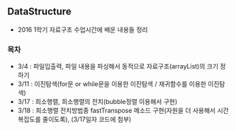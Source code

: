 ## DataStructure
- 2016 1학기 자료구조 수업시간에 배운 내용들 정리

### 목차
- 3/4    : 파일입출력, 파일 내용을 파싱해서 동적으로 자료구조(arrayList)의 크기 정하기
- 3/11   : 이진탐색(for문 or while문을 이용한 이진탐색 / 재귀함수를 이용한 이진탐색)
- 3/17   : 희소행렬, 희소행렬의 전치(bubble정렬 이용해서 구현)
- 3/18   : 희소행렬 전치방법중 fastTranspose 메소드 구현(자원을 더 사용해서 시간 복잡도를 줄이도록), (3/17일자 코드에 첨부)
